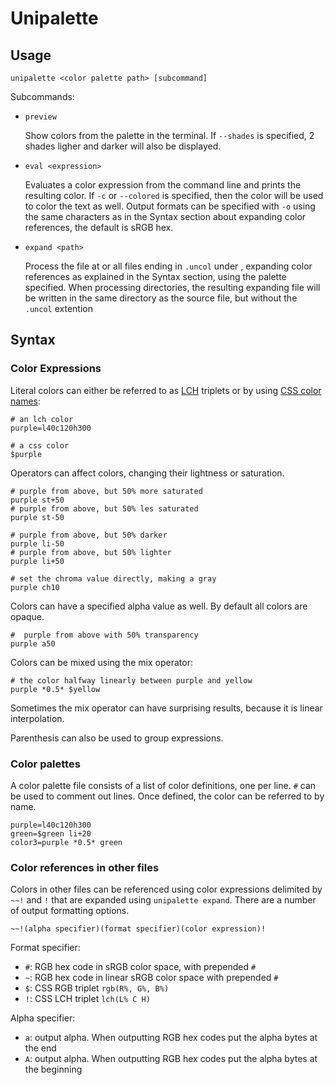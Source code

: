# Unipalette

## Usage

`unipalette <color palette path> [subcommand]`

Subcommands:

- `preview`

    Show colors from the palette in the terminal. If `--shades` is specified, 2 shades ligher and darker will also be displayed.

- `eval <expression>`

    Evaluates a color expression from the command line and prints the resulting color. If `-c` or `--colored` is specified, then the color will be used to color the text as well. Output formats can be specified with `-o` using the same characters as in the Syntax section about expanding color references, the default is sRGB hex.

- `expand <path>`

    Process the file at <path> or all files ending in `.uncol` under <path>, expanding color references as explained in the Syntax section, using the palette specified. When processing directories, the resulting expanding file will be written in the same directory as the source file, but without the `.uncol` extention

## Syntax

### Color Expressions
Literal colors can either be referred to as [LCH](https://en.wikipedia.org/wiki/CIELAB_color_space#Cylindrical_model) triplets or by using [CSS color names](https://www.w3.org/TR/SVG/types.html#ColorKeywords):
```
# an lch color
purple=l40c120h300

# a css color
$purple
```

Operators can affect colors, changing their lightness or saturation.
```
# purple from above, but 50% more saturated
purple st+50
# purple from above, but 50% les saturated
purple st-50

# purple from above, but 50% darker
purple li-50
# purple from above, but 50% lighter
purple li+50

# set the chroma value directly, making a gray
purple ch10
```

Colors can have a specified alpha value as well. By default all colors are opaque.
```
#  purple from above with 50% transparency
purple a50
```

Colors can be mixed using the mix operator:
```
# the color halfway linearly between purple and yellow
purple *0.5* $yellow
```
Sometimes the mix operator can have surprising results, because it is linear interpolation.

Parenthesis can also be used to group expressions.

### Color palettes
A color palette file consists of a list of color definitions, one per line. `#` can be used to comment out lines. Once defined, the color can be referred to by name.

```
purple=l40c120h300
green=$green li+20
color3=purple *0.5* green
```

### Color references in other files
Colors in other files can be referenced using color expressions delimited by `~~!` and `!` that are expanded using `unipalette expand`. There are a number of output formatting options.
```
~~!(alpha specifier)(format specifier)(color expression)!
```

Format specifier:

- `#`: RGB hex code in sRGB color space, with prepended `#`
- `~`: RGB hex code in linear sRGB color space with prepended `#`
- `$`: CSS RGB triplet `rgb(R%, G%, B%)`
- `!`: CSS LCH triplet `lch(L% C H)`

Alpha specifier:

- `a`: output alpha. When outputting RGB hex codes put the alpha bytes at the end
- `A`: output alpha. When outputting RGB hex codes put the alpha bytes at the beginning

